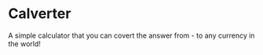 # Calverter

A simple calculator that you can covert the answer from - to any currency in the world!